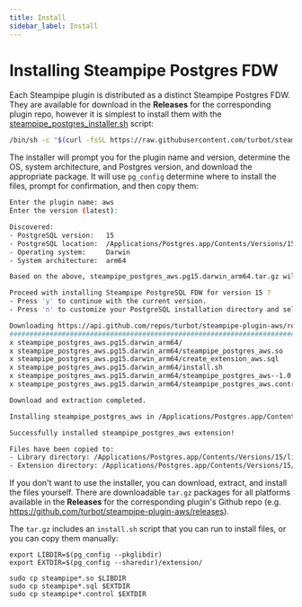 ```yaml
---
title: Install
sidebar_label: Install
---
```


# Installing Steampipe Postgres FDW

Each Steampipe plugin is distributed as a distinct Steampipe Postgres FDW.  They are available for download in the **Releases** for the corresponding plugin repo, however it is simplest to install them with the [steampipe_postgres_installer.sh](https://raw.githubusercontent.com/turbot/steampipe-postgres-fdw/main/scripts/steampipe_postgres_installer.sh) script:

```bash
/bin/sh -c "$(curl -fsSL https://raw.githubusercontent.com/turbot/steampipe-postgres-fdw/main/scripts/steampipe_postgres_installer.sh)"
```

The installer will prompt you for the plugin name and version, determine the OS, system architecture, and Postgres version, and download the appropriate package.  It will use `pg_config` determine where to install the files, prompt for confirmation, and then copy them:

```bash
Enter the plugin name: aws
Enter the version (latest): 

Discovered:
- PostgreSQL version:   15
- PostgreSQL location:  /Applications/Postgres.app/Contents/Versions/15
- Operating system:     Darwin
- System architecture:  arm64

Based on the above, steampipe_postgres_aws.pg15.darwin_arm64.tar.gz will be downloaded, extracted and installed at: /Applications/Postgres.app/Contents/Versions/15

Proceed with installing Steampipe PostgreSQL FDW for version 15 ?
- Press 'y' to continue with the current version.
- Press 'n' to customize your PostgreSQL installation directory and select a different version. (y/n): y

Downloading https://api.github.com/repos/turbot/steampipe-plugin-aws/releases/latest/releases/assets/139269139...
###################################################################################################################################################################### 100.0%
x steampipe_postgres_aws.pg15.darwin_arm64/
x steampipe_postgres_aws.pg15.darwin_arm64/steampipe_postgres_aws.so
x steampipe_postgres_aws.pg15.darwin_arm64/create_extension_aws.sql
x steampipe_postgres_aws.pg15.darwin_arm64/install.sh
x steampipe_postgres_aws.pg15.darwin_arm64/steampipe_postgres_aws--1.0.sql
x steampipe_postgres_aws.pg15.darwin_arm64/steampipe_postgres_aws.control

Download and extraction completed.

Installing steampipe_postgres_aws in /Applications/Postgres.app/Contents/Versions/15...

Successfully installed steampipe_postgres_aws extension!

Files have been copied to:
- Library directory: /Applications/Postgres.app/Contents/Versions/15/lib/postgresql
- Extension directory: /Applications/Postgres.app/Contents/Versions/15/share/postgresql/extension/
```


If you don't want to use the installer, you can download, extract, and install the files yourself. There are downloadable `tar.gz` packages for all platforms available in the **Releases** for the corresponding plugin's Github repo (e.g. https://github.com/turbot/steampipe-plugin-aws/releases).

The `tar.gz` includes an `install.sh` script that you can run to install files, or you can copy them manually:
```
export LIBDIR=$(pg_config --pkglibdir)
export EXTDIR=$(pg_config --sharedir)/extension/

sudo cp steampipe*.so $LIBDIR
sudo cp steampipe*.sql $EXTDIR
sudo cp steampipe*.control $EXTDIR
```